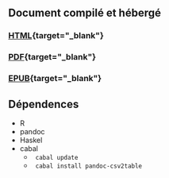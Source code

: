 
## Document compilé et hébergé
### [HTML](https://tim-montmorency.com/543-traitement-video/){target="_blank"}
###	[PDF](https://tim-montmorency.com/543-traitement-video/traitement-video.pdf){target="_blank"}
### [EPUB](https://tim-montmorency.com/543-traitement-video/traitement-video.epub){target="_blank"}


## Dépendences

* R 
* pandoc
* Haskel
* cabal 
    * `` cabal update`` 
    * `` cabal install pandoc-csv2table``